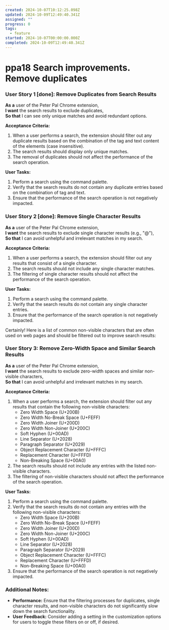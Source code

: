 ```yaml
---
created: 2024-10-07T10:12:25.098Z
updated: 2024-10-09T12:49:40.341Z
assigned: ""
progress: 0
tags:
  - feature
started: 2024-10-07T00:00:00.000Z
completed: 2024-10-09T12:49:40.341Z
---
```


# ppa18 Search improvements. Remove duplicates

### User Story 1 [done]: Remove Duplicates from Search Results

**As a** user of the Peter Pal Chrome extension,  
**I want** the search results to exclude duplicates,  
**So that** I can see only unique matches and avoid redundant options.

**Acceptance Criteria:**
1. When a user performs a search, the extension should filter out any duplicate results based on the combination of the tag and text content of the elements (case insensitive).
2. The search results should display only unique matches.
3. The removal of duplicates should not affect the performance of the search operation.

**User Tasks:**
1. Perform a search using the command palette.
2. Verify that the search results do not contain any duplicate entries based on the combination of tag and text.
3. Ensure that the performance of the search operation is not negatively impacted.

### User Story 2 [done]: Remove Single Character Results

**As a** user of the Peter Pal Chrome extension,  
**I want** the search results to exclude single character results (e.g., "@"),  
**So that** I can avoid unhelpful and irrelevant matches in my search.

**Acceptance Criteria:**
1. When a user performs a search, the extension should filter out any results that consist of a single character.
2. The search results should not include any single character matches.
3. The filtering of single character results should not affect the performance of the search operation.

**User Tasks:**
1. Perform a search using the command palette.
2. Verify that the search results do not contain any single character entries.
3. Ensure that the performance of the search operation is not negatively impacted.


Certainly! Here is a list of common non-visible characters that are often used on web pages and should be filtered out to improve search results:

### User Story 3: Remove Zero-Width Space and Similar Search Results

**As a** user of the Peter Pal Chrome extension,  
**I want** the search results to exclude zero-width spaces and similar non-visible characters,  
**So that** I can avoid unhelpful and irrelevant matches in my search.

**Acceptance Criteria:**
1. When a user performs a search, the extension should filter out any results that contain the following non-visible characters:
   - Zero Width Space (U+200B)
   - Zero Width No-Break Space (U+FEFF)
   - Zero Width Joiner (U+200D)
   - Zero Width Non-Joiner (U+200C)
   - Soft Hyphen (U+00AD)
   - Line Separator (U+2028)
   - Paragraph Separator (U+2029)
   - Object Replacement Character (U+FFFC)
   - Replacement Character (U+FFFD)
   - Non-Breaking Space (U+00A0)
2. The search results should not include any entries with the listed non-visible characters.
3. The filtering of non-visible characters should not affect the performance of the search operation.

**User Tasks:**
1. Perform a search using the command palette.
2. Verify that the search results do not contain any entries with the following non-visible characters:
   - Zero Width Space (U+200B)
   - Zero Width No-Break Space (U+FEFF)
   - Zero Width Joiner (U+200D)
   - Zero Width Non-Joiner (U+200C)
   - Soft Hyphen (U+00AD)
   - Line Separator (U+2028)
   - Paragraph Separator (U+2029)
   - Object Replacement Character (U+FFFC)
   - Replacement Character (U+FFFD)
   - Non-Breaking Space (U+00A0)
3. Ensure that the performance of the search operation is not negatively impacted.

### Additional Notes:

- **Performance:** Ensure that the filtering processes for duplicates, single character results, and non-visible characters do not significantly slow down the search functionality.
- **User Feedback:** Consider adding a setting in the customization options for users to toggle these filters on or off, if desired.
